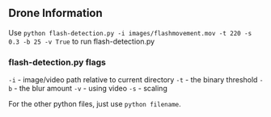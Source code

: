 ## Drone Information

Use `python flash-detection.py -i images/flashmovement.mov -t 220 -s 0.3 -b 25 -v True` to run flash-detection.py

### flash-detection.py flags
`-i` - image/video path relative to current directory
`-t` - the binary threshold
`-b` - the blur amount
`-v` - using video
`-s` - scaling


For the other python files, just use `python filename`.
